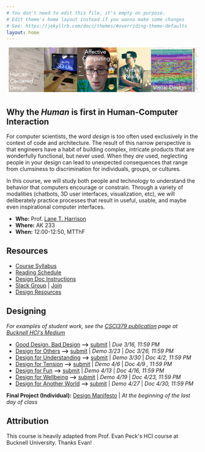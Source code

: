 ```yaml
---
# You don't need to edit this file, it's empty on purpose.
# Edit theme's home layout instead if you wanna make some changes
# See: https://jekyllrb.com/docs/themes/#overriding-theme-defaults
layout: home
---
```


![Human-Centered Design Process](img/hci_banner.png)

## Why the _Human_ is first in Human-Computer Interaction
For computer scientists, the word _design_ is too often used exclusively in the context of code and architecture. The result of this narrow perspective is that engineers have a habit of building complex, intricate products that are wonderfully functional, but never used. When they _are_ used, neglecting people in your design can lead to unexpected consequences that range from clumsiness to discrimination for individuals, groups, or cultures.

In this course, we will study both people and technology to  understand the behavior that computers encourage or constrain. Through a variety of modalities (chatbots, 3D user interfaces, visualization, etc), we will deliberately practice processes that result in useful, usable, and maybe even inspirational computer interfaces.  

- **Who:** Prof. [Lane T. Harrison](https://web.cs.wpi.edu/~ltharrison/)
- **Where:** AK 233
- **When:** 12:00-12:50, MTThF

## Resources
- [Course Syllabus](docs/syllabus.html)
- [Reading Schedule](docs/schedule.html)
- [Design Doc Instructions](docs/designdocs.html)
- [Slack Group](https://cs3041-18d.slack.com/) \| [Join](https://join.slack.com/t/cs3041-18d/shared_invite/enQtMzI3ODg5MTY5MTU5LTA4ODU2YjA0ZDdhN2E5YzYyZDM0YjI3NjA1ZDhjOTQ2YjZhMWVhYjM5MjNjOTE4OGU1ODExMWFjYjYxMDBmMDQ)
- [Design Resources](docs/resources.html)

## Designing
_For examples of student work, see the [CSCI379 publication](https://medium.com/bucknell-hci/tagged/csci379-hci) page at [Bucknell HCI's Medium](https://medium.com/bucknell-hci)_

- [Good Design, Bad Design](designs/goodbad_assn.html) **-->** [submit](https://github.com/cs3041-18d/goodbad_assn) \| _Due 3/16, 11:59 PM_
- [Design for Others](designs/visual_assn.html) **-->** [submit](https://github.com/cs3041-18d/design-for-others/wiki) \| _Demo 3/23_ \| _Doc 3/26, 11:59 PM_
- [Design for Understanding](designs/datavis_assn.html) **-->** [submit](https://github.com/cs3041-18d/design-for-understanding/wiki) \| _Demo 3/30_ \| _Doc 4/2, 11:59 PM_
- [Design for Tension](designs/chatbot_assn.html) **-->** [submit](https://github.com/cs3041-18d/design-for-tension/wiki) \| _Demo 4/6_ \| _Doc 4/9 , 11:59 PM_
- [Design for Fun](designs/gesture_assn.html) **-->** [submit](https://github.com/cs3041-18d/design-for-fun/wiki) \| _Demo 4/13_ \| _Doc 4/16, 11:59 PM_
- [Design for Wellbeing](designs/emotion_assn.html) **-->** [submit](https://github.com/cs3041-18d/design-for-wellbeing/wiki) \| _Demo 4/19_ \| _Doc 4/23, 11:59 PM_
- [Design for Another World](designs/vr_assn.html) **-->** [submit](https://github.com/cs3041-18d/design-for-another-world/wiki) \| _Demo 4/27_ \| _Doc 4/30, 11:59 PM_

**Final Project (Individual):** [Design Manifesto](docs/manifesto.html) \| _At the beginning of the last day of class_

## Attribution
This course is heavily adapted from Prof. Evan Peck's HCI course at Bucknell University.
Thanks Evan!
